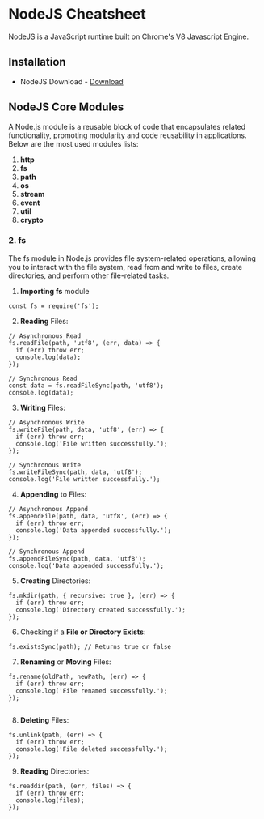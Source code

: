 # NodeJS Cheatsheet
NodeJS is a JavaScript runtime built on Chrome's V8 Javascript Engine.

## Installation
- NodeJS Download - [Download](https://nodejs.org/en/download)

## NodeJS Core Modules

A Node.js module is a reusable block of code that encapsulates related functionality, promoting modularity and code reusability in applications.
Below are the most used modules lists:

1. __http__
2. __fs__
3. __path__
4. __os__
7. __stream__
5. __event__
6. __util__
7. __crypto__

### 2. fs
The fs module in Node.js provides file system-related operations, allowing you to interact with the file system, read from and write to files, create directories, and perform other file-related tasks.

1. __Importing fs__ module

```
const fs = require('fs');
```

2. __Reading__ Files:

```
// Asynchronous Read
fs.readFile(path, 'utf8', (err, data) => {
  if (err) throw err;
  console.log(data);
});

// Synchronous Read
const data = fs.readFileSync(path, 'utf8');
console.log(data);
```

3. __Writing__ Files:

```
// Asynchronous Write
fs.writeFile(path, data, 'utf8', (err) => {
  if (err) throw err;
  console.log('File written successfully.');
});

// Synchronous Write
fs.writeFileSync(path, data, 'utf8');
console.log('File written successfully.');
```

4. __Appending__ to Files:

```
// Asynchronous Append
fs.appendFile(path, data, 'utf8', (err) => {
  if (err) throw err;
  console.log('Data appended successfully.');
});

// Synchronous Append
fs.appendFileSync(path, data, 'utf8');
console.log('Data appended successfully.');

```

5. __Creating__ Directories:

```
fs.mkdir(path, { recursive: true }, (err) => {
  if (err) throw err;
  console.log('Directory created successfully.');
});

```

6. Checking if a __File or Directory Exists__:

```
fs.existsSync(path); // Returns true or false

```

7. __Renaming__ or __Moving__ Files:

```
fs.rename(oldPath, newPath, (err) => {
  if (err) throw err;
  console.log('File renamed successfully.');
});


```

8. __Deleting__ Files:

```
fs.unlink(path, (err) => {
  if (err) throw err;
  console.log('File deleted successfully.');
});

```


9. __Reading__ Directories:

```
fs.readdir(path, (err, files) => {
  if (err) throw err;
  console.log(files);
});
```
